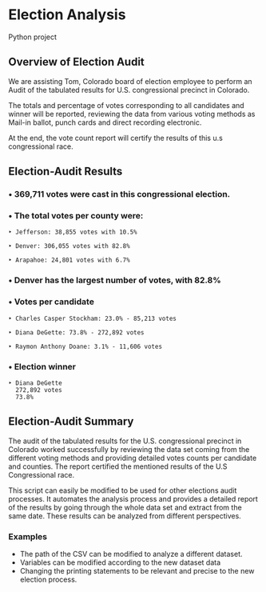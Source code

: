 # Election Analysis
Python project

## Overview of Election Audit

We are assisting Tom, Colorado board of election employee to perform an Audit of the tabulated results for U.S.  congressional precinct in Colorado.

The totals and percentage of votes corresponding to all candidates and winner will be reported, reviewing the data from various voting methods as Mail-in ballot, punch cards and direct recording electronic.

At the end, the vote count report will certify the results of this u.s congressional race. 

## Election-Audit Results

### • 369,711 votes were cast in this congressional election.

### • The total votes per county were:

    ‣ Jefferson: 38,855 votes with 10.5%
    
    ‣ Denver: 306,055 votes with 82.8%
    
    ‣ Arapahoe: 24,801 votes with 6.7%

### • Denver has the largest number of votes, with 82.8%

### • Votes per candidate

    ‣ Charles Casper Stockham: 23.0% - 85,213 votes
    
    ‣ Diana DeGette: 73.8% - 272,892 votes
    
    ‣ Raymon Anthony Doane: 3.1% - 11,606 votes

### • Election winner
    ‣ Diana DeGette 
      272,892 votes
      73.8%

            
## Election-Audit Summary


The audit of the tabulated results for the U.S. congressional precinct in Colorado worked successfully by reviewing the data set coming from the different voting methods and providing detailed votes counts per candidate and counties. The report certified the mentioned results of the U.S Congressional race.

This script can easily be modified to be used for other elections audit processes. It automates the analysis process and provides a detailed report of the results by going through the whole data set and extract from the same date. These results can be analyzed from different perspectives.

### Examples

- The path of the CSV can be modified to analyze a different dataset.
- Variables can be modified according to the new dataset data
- Changing the printing statements to be relevant and precise to the new election process. 


